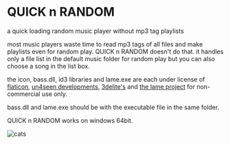# QUICK n RANDOM
a quick loading random music player without mp3 tag playlists  

most music players waste time to read mp3 tags of all files and make playlists even for random play. QUICK n RANDOM doesn't do that. it handles only a file list in the default music folder for random play but you can also choose a song in the list box.

the icon, bass.dll, id3 libraries and lame.exe are each under license of [flaticon](https://www.flaticon.com/), [un4seen developments](http://www.un4seen.com/), [3delite's](https://www.3delite.hu/) and [the lame project](https://lame.sourceforge.io/) for non-commercial use only.  

bass.dll and lame.exe should be with the executable file in the same folder.  

QUICK n RANDOM works on windows 64bit.  

![cats](https://user-images.githubusercontent.com/39131560/94345791-69b27f00-0063-11eb-8a99-d8a57d385eac.png)
